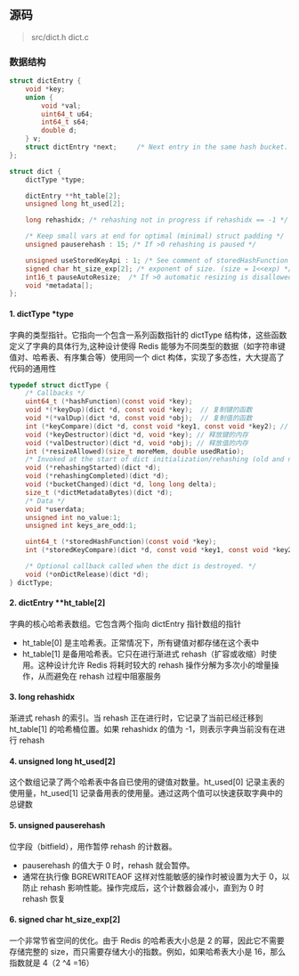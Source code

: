 ## 源码
> src/dict.h dict.c
### 数据结构
```c
struct dictEntry {
    void *key;
    union {
        void *val;
        uint64_t u64;
        int64_t s64;
        double d;
    } v;
    struct dictEntry *next;     /* Next entry in the same hash bucket. */
};
```
```c
struct dict {
    dictType *type;

    dictEntry **ht_table[2];
    unsigned long ht_used[2];

    long rehashidx; /* rehashing not in progress if rehashidx == -1 */

    /* Keep small vars at end for optimal (minimal) struct padding */
    unsigned pauserehash : 15; /* If >0 rehashing is paused */

    unsigned useStoredKeyApi : 1; /* See comment of storedHashFunction above */
    signed char ht_size_exp[2]; /* exponent of size. (size = 1<<exp) */
    int16_t pauseAutoResize;  /* If >0 automatic resizing is disallowed (<0 indicates coding error) */
    void *metadata[];
};
```
#### 1. dictType *type
字典的类型指针。它指向一个包含一系列函数指针的 dictType 结构体，这些函数定义了字典的具体行为,这种设计使得 Redis 能够为不同类型的数据（如字符串键值对、哈希表、有序集合等）使用同一个 dict 构体，实现了多态性，大大提高了代码的通用性
```c
typedef struct dictType {
    /* Callbacks */
    uint64_t (*hashFunction)(const void *key);
    void *(*keyDup)(dict *d, const void *key);  // 复制键的函数
    void *(*valDup)(dict *d, const void *obj);  // 复制值的函数
    int (*keyCompare)(dict *d, const void *key1, const void *key2); // 对比键的函数
    void (*keyDestructor)(dict *d, void *key); // 释放键的内存
    void (*valDestructor)(dict *d, void *obj); // 释放值的内存
    int (*resizeAllowed)(size_t moreMem, double usedRatio);
    /* Invoked at the start of dict initialization/rehashing (old and new ht are already created) */
    void (*rehashingStarted)(dict *d);
    void (*rehashingCompleted)(dict *d);
    void (*bucketChanged)(dict *d, long long delta);
    size_t (*dictMetadataBytes)(dict *d);
    /* Data */
    void *userdata;
    unsigned int no_value:1;
    unsigned int keys_are_odd:1;

    uint64_t (*storedHashFunction)(const void *key);
    int (*storedKeyCompare)(dict *d, const void *key1, const void *key2);

    /* Optional callback called when the dict is destroyed. */
    void (*onDictRelease)(dict *d);
} dictType;
```

#### 2. dictEntry **ht_table[2]
字典的核心哈希表数组。它包含两个指向 dictEntry 指针数组的指针
- ht_table[0] 是主哈希表。正常情况下，所有键值对都存储在这个表中
- ht_table[1] 是备用哈希表。它只在进行渐进式 rehash（扩容或收缩）时使用。这种设计允许 Redis 将耗时较大的 rehash 操作分解为多次小的增量操作，从而避免在 rehash 过程中阻塞服务

#### 3. long rehashidx
渐进式 rehash 的索引。当 rehash 正在进行时，它记录了当前已经迁移到 ht_table[1] 的哈希桶位置。如果 rehashidx 的值为 -1，则表示字典当前没有在进行 rehash

#### 4. unsigned long ht_used[2]
这个数组记录了两个哈希表中各自已使用的键值对数量。ht_used[0] 记录主表的使用量，ht_used[1] 记录备用表的使用量。通过这两个值可以快速获取字典中的总键数

#### 5. unsigned pauserehash
位字段（bitfield），用作暂停 rehash 的计数器。
- pauserehash 的值大于 0 时，rehash 就会暂停。
- 通常在执行像 BGREWRITEAOF 这样对性能敏感的操作时被设置为大于 0，以防止 rehash 影响性能。操作完成后，这个计数器会减小，直到为 0 时 rehash 恢复

#### 6. signed char ht_size_exp[2]
一个非常节省空间的优化。由于 Redis 的哈希表大小总是 2 的幂，因此它不需要存储完整的 size，而只需要存储大小的指数。例如，如果哈希表大小是 16，那么指数就是 4（2 
^4 =16）
